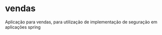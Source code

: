 # vendas
 Aplicação para vendas, para utilização de implementação de seguração em aplicações spring
